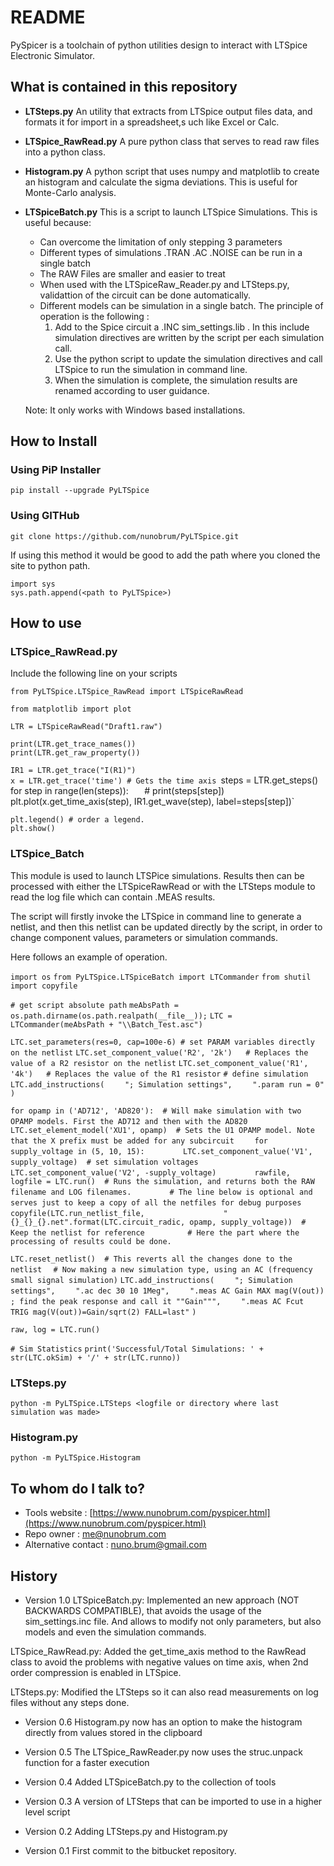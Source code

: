 # README #

PySpicer is a toolchain of python utilities design to interact with LTSpice Electronic Simulator.

## What is contained in this repository ##

* __LTSteps.py__ 
An utility that extracts from LTSpice output files data, and formats it for import in a spreadsheet,s uch like Excel or Calc. 

* __LTSpice_RawRead.py__
A pure python class that serves to read raw files into a python class.

* __Histogram.py__
A python script that uses numpy and matplotlib to create an histogram and calculate the sigma deviations. This is useful for Monte-Carlo analysis. 

* __LTSpiceBatch.py__
This is a script to launch LTSpice Simulations. This is useful because:

    - Can overcome the limitation of only stepping 3 parameters
    - Different types of simulations .TRAN .AC .NOISE can be run in a single batch
    - The RAW Files are smaller and easier to treat
    - When used with the LTSpiceRaw_Reader.py and LTSteps.py, validattion of the circuit can be done automatically.
    - Different models can be simulation in a single batch. The principle of operation is the following :
        1. Add to the Spice circuit a .INC sim_settings.lib  . In this include simulation directives are written by the script per each simulation call.
        1. Use the python script to update the simulation directives and call LTSpice to run the simulation in command line.
        1. When the simulation is complete, the simulation results are renamed according to user guidance.

    Note: It only works with Windows based installations.

## How to Install ##

### Using PiP Installer ###

 `pip install --upgrade PyLTSpice`  

### Using GITHub ###

 `git clone https://github.com/nunobrum/PyLTSpice.git`  
 
If using this method it would be good to add the path where you cloned the site to python path.

 `import sys`  
 `sys.path.append(<path to PyLTSpice>)`  

## How to use ##

### LTSpice_RawRead.py ###
Include the following line on your scripts

 `from PyLTSpice.LTSpice_RawRead import LTSpiceRawRead `
 
 `from matplotlib import plot`  
 
 
 `LTR = LTSpiceRawRead("Draft1.raw")`  

 `print(LTR.get_trace_names())`  
 `print(LTR.get_raw_property())`  
 
 `IR1 = LTR.get_trace("I(R1)")`  
 `x = LTR.get_trace('time') # Gets the time axis
 `steps = LTR.get_steps()`  
 `for step in range(len(steps)):`  
 `    # print(steps[step])`  
 `    plt.plot(x.get_time_axis(step), IR1.get_wave(step), label=steps[step])`  

 `plt.legend() # order a legend.`  
 `plt.show()`  

### LTSpice_Batch ###
This module is used to launch LTSPice simulations. Results then can be processed with either the LTSpiceRawRead
or with the LTSteps module to read the log file which can contain .MEAS results.

The script will firstly invoke the LTSpice in command line to generate a netlist, and then this netlist can be 
updated directly by the script, in order to change component values, parameters or simulation commands.

Here follows an example of operation.

`import os`
`from PyLTSpice.LTSpiceBatch import LTCommander`
`from shutil import copyfile`

`# get script absolute path`
`meAbsPath = os.path.dirname(os.path.realpath(__file__));`
`LTC = LTCommander(meAbsPath + "\\Batch_Test.asc")`

`LTC.set_parameters(res=0, cap=100e-6) # set PARAM variables directly on the netlist`
`LTC.set_component_value('R2', '2k')   # Replaces the value of a R2 resistor on the netlist`
`LTC.set_component_value('R1', '4k')   # Replaces the value of the R1 resistor`
`# define simulation`
`LTC.add_instructions(`
`    "; Simulation settings",`
`    ".param run = 0"`
`)`

`for opamp in ('AD712', 'AD820'):  # Will make simulation with two OPAMP models. First the AD712 and then with the AD820`
`    LTC.set_element_model('XU1', opamp)  # Sets the U1 OPAMP model. Note that the X prefix must be added for any subcircuit`
`    for supply_voltage in (5, 10, 15):`
`        LTC.set_component_value('V1', supply_voltage)  # set simulation voltages`
`        LTC.set_component_value('V2', -supply_voltage)`
`        rawfile, logfile = LTC.run()  # Runs the simulation, and returns both the RAW filename and LOG filenames.`
`        # The line below is optional and serves just to keep a copy of all the netfiles for debug purposes`
`        copyfile(LTC.run_netlist_file,`
`                 "{}_{}_{}.net".format(LTC.circuit_radic, opamp, supply_voltage))  # Keep the netlist for reference`
`         # Here the part where the processing of results could be done.`

`LTC.reset_netlist()  # This reverts all the changes done to the netlist `
` # Now making a new simulation type, using an AC (frequency small signal simulation)`
`LTC.add_instructions(`
`    "; Simulation settings",`
`    ".ac dec 30 10 1Meg",`
`    ".meas AC Gain MAX mag(V(out)) ; find the peak response and call it ""Gain""",`
`    ".meas AC Fcut TRIG mag(V(out))=Gain/sqrt(2) FALL=last"`
`)`

`raw, log = LTC.run()`

`# Sim Statistics`
`print('Successful/Total Simulations: ' + str(LTC.okSim) + '/' + str(LTC.runno))`




### LTSteps.py ###

 `python -m PyLTSpice.LTSteps <logfile or directory where last simulation was made>`

### Histogram.py ###

 `python -m PyLTSpice.Histogram` 

## To whom do I talk to? ##

* Tools website : [https://www.nunobrum.com/pyspicer.html](https://www.nunobrum.com/pyspicer.html)
* Repo owner : [me@nunobrum.com](me@nunobrum.com) 
* Alternative contact : nuno.brum@gmail.com

## History ##
* Version 1.0
LTSpiceBatch.py: 
Implemented an new approach (NOT BACKWARDS COMPATIBLE), that avoids the usage of the sim_settings.inc file.
And allows to modify not only parameters, but also models and even the simulation commands.

LTSpice_RawRead.py: 
Added the get_time_axis method to the RawRead class to avoid the problems with negative values on
time axis, when 2nd order compression is enabled in LTSpice.

LTSteps.py: 
Modified the LTSteps so it can also read measurements on log files without any steps done.


* Version 0.6
Histogram.py now has an option to make the histogram directly from values stored in the clipboard

* Version 0.5
The LTSpice_RawReader.py now uses the struc.unpack function for a faster execution

* Version 0.4
Added LTSpiceBatch.py to the collection of tools

* Version 0.3
A version of LTSteps that can be imported to use in a higher level script 

* Version 0.2
Adding LTSteps.py and Histogram.py

* Version 0.1 
First commit to the bitbucket repository.

